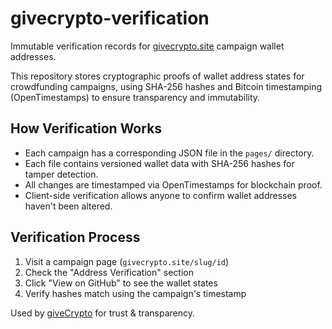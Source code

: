 # givecrypto-verification

Immutable verification records for [givecrypto.site](https://givecrypto.site) campaign wallet addresses.

This repository stores cryptographic proofs of wallet address states for crowdfunding campaigns, using SHA-256 hashes and Bitcoin timestamping (OpenTimestamps) to ensure transparency and immutability.

## How Verification Works

- Each campaign has a corresponding JSON file in the `pages/` directory.
- Each file contains versioned wallet data with SHA-256 hashes for tamper detection.
- All changes are timestamped via OpenTimestamps for blockchain proof.
- Client-side verification allows anyone to confirm wallet addresses haven't been altered.

## Verification Process

1. Visit a campaign page (`givecrypto.site/slug/id`)
2. Check the "Address Verification" section
3. Click "View on GitHub" to see the wallet states
4. Verify hashes match using the campaign's timestamp

Used by [giveCrypto](https://givecrypto.site) for trust & transparency.
